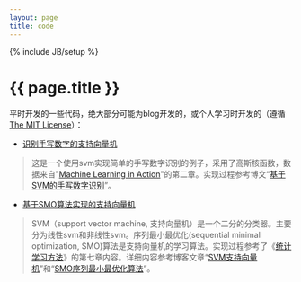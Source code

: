 ```yaml
---
layout: page
title: code
---
```

{% include JB/setup %}

<h1 class="emphnext">{{ page.title }}</h1>

平时开发的一些代码，绝大部分可能为blog开发的，或个人学习时开发的（遵循 [The MIT License](http://opensource.org/licenses/mit-license.php)）：

* [识别手写数字的支持向量机](https://github.com/liuhongjiang/blog_projects/tree/master/svm_ocr)
> 这是一个使用svm实现简单的手写数字识别的例子，采用了高斯核函数，数据来自"[Machine Learning in Action](http://www.manning.com/pharrington/)"的第二章。实现过程参考博文“[基于SVM的手写数字识别](/tech/blog/2012/12/29/svm-ocr/)”。

* [基于SMO算法实现的支持向量机](https://github.com/liuhongjiang/blog_projects/tree/master/svm)
> SVM（support vector machine, 支持向量机）是一个二分的分类器。主要分为线性svm和非线性svm。序列最小最优化(sequential minimal optimization, SMO)算法是支持向量机的学习算法。实现过程参考了《[统计学习方法](http://book.douban.com/subject/10590856/)》的第七章内容。详细内容参考博客文章“[SVM支持向量机](/tech/blog/2012/12/26/svm/)”和“[SMO序列最小最优化算法](/tech/blog/2012/12/28/svm-smo/)”。


